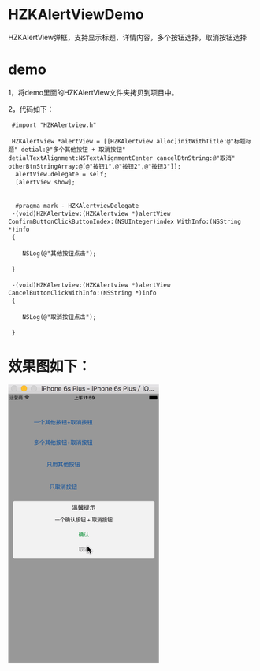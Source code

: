 # HZKAlertViewDemo

HZKAlertView弹框，支持显示标题，详情内容，多个按钮选择，取消按钮选择



# demo
  1，将demo里面的HZKAlertView文件夹拷贝到项目中。
  
  2，代码如下：
  
  ```
   #import "HZKAlertview.h"
   
   HZKAlertview *alertView = [[HZKAlertview alloc]initWithTitle:@"标题标题" detial:@"多个其他按钮 + 取消按钮" detialTextAlignment:NSTextAlignmentCenter cancelBtnString:@"取消" otherBtnStringArray:@[@"按钮1",@"按钮2",@"按钮3"]];
    alertView.delegate = self;
    [alertView show];
    
    
    #pragma mark - HZKAlertviewDelegate
   -(void)HZKAlertview:(HZKAlertview *)alertView ConfirmButtonClickButtonIndex:(NSUInteger)index WithInfo:(NSString *)info
   {
   
      NSLog(@"其他按钮点击");
      
   }

   -(void)HZKAlertview:(HZKAlertview *)alertView CancelButtonClickWithInfo:(NSString *)info
   {
   
      NSLog(@"取消按钮点击");
      
   }
```
# 效果图如下：
![image](https://github.com/kaijiemu/HZKAlertViewDemo/blob/master/show.gif ) 




